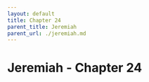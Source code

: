 ```yaml
---
layout: default
title: Chapter 24
parent_title: Jeremiah
parent_url: ./jeremiah.md
---
```


# Jeremiah - Chapter 24
